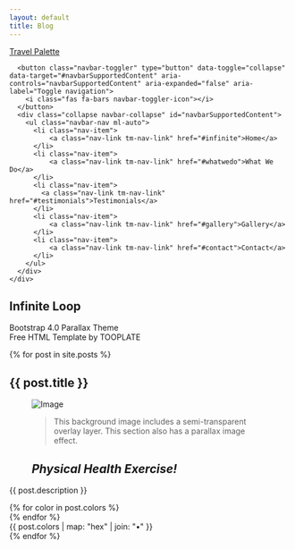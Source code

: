```yaml
---
layout: default
title: Blog
---
```

<!-- Hero section -->
<section id="infinite" class="text-white tm-font-big tm-parallax">
  <!-- Navigation -->
  <nav class="navbar navbar-expand-md tm-navbar" id="tmNav">
    <div class="container">
      <div class="tm-next">
          <a href="#infinite" class="navbar-brand">Travel Palette</a>
      </div>

      <button class="navbar-toggler" type="button" data-toggle="collapse" data-target="#navbarSupportedContent" aria-controls="navbarSupportedContent" aria-expanded="false" aria-label="Toggle navigation">
        <i class="fas fa-bars navbar-toggler-icon"></i>
      </button>
      <div class="collapse navbar-collapse" id="navbarSupportedContent">
        <ul class="navbar-nav ml-auto">
          <li class="nav-item">
              <a class="nav-link tm-nav-link" href="#infinite">Home</a>
          </li>
          <li class="nav-item">
              <a class="nav-link tm-nav-link" href="#whatwedo">What We Do</a>
          </li>
          <li class="nav-item">
            <a class="nav-link tm-nav-link" href="#testimonials">Testimonials</a>
          </li>
          <li class="nav-item">
              <a class="nav-link tm-nav-link" href="#gallery">Gallery</a>
          </li>
          <li class="nav-item">
              <a class="nav-link tm-nav-link" href="#contact">Contact</a>
          </li>
        </ul>
      </div>
    </div>
  </nav>

  <div class="text-center tm-hero-text-container">
    <div class="tm-hero-text-container-inner">
        <h2 class="tm-hero-title">Infinite Loop</h2>
        <p class="tm-hero-subtitle">
          Bootstrap 4.0 Parallax Theme
          <br>Free HTML Template by TOOPLATE
        </p>
    </div>
  </div>

  <div class="tm-next tm-intro-next">
    <a href="#whatwedo" class="text-center tm-down-arrow-link">
      <i class="fas fa-2x fa-arrow-down tm-down-arrow"></i>
    </a>
  </div>
</section>

{% for post in site.posts %}
  <section id="{{post.section}}" class="{{post.class}}">
    <!-- <h1><a href="{{ post.url }}">{{ post.title }}</a></h1>
    <p>{{ post.date | date_to_string }} - {{ post.author }}</p> -->
    <div class="container container-narrow">
      <div class="row">
        <div class="text-center col-12">
            <h2 class="tm-text-primary tm-section-title mb-4">{{ post.title }}</h2>
        </div>
      </div>
      <div class="row">
          <div class="col-4">
            <figure class="palette-img-item-v">
              <img src="{{ post.image_url }}" alt="Image" class="img-fluid mx-auto">
              <blockquote>This background image includes a semi-transparent overlay layer. This section also has a parallax image effect.</blockquote>
              <figcaption>
                <h2><i>Physical Health <span>Exercise!</span></i></h2>
              </figcaption>
            </figure>
          </div>
          <div class="col-8 palette-container">
            <p class="mx-auto tm-section-desc">
              {{ post.description }}
            </p>
            <div class="palette-item-v">
            {% for color in post.colors %}
              <div class="color-item-v" style="background-color: {{ color.hex }}"></div>
            {% endfor %}
            </div>
            <div class="colors-strip">
              <span class="colors-strip-text">
                {{ post.colors | map: "hex" | join: "•" }}
              </span>
            </div>
          </div>
        </div>
    </div>
  </section>
{% endfor %}

<script>
$(function(){
  // Hero Section - Background Parallax
  background_image_parallax($(".tm-parallax"), 0.30, false);
  background_image_parallax_2($("#contact"), 0.80);
  background_image_parallax_2($("#testimonials"), 0.80);

  // Handle window resize
  window.addEventListener('resize', function(){
    background_image_parallax($(".tm-parallax"), 0.30, true);
  }, true);

  // Detect window scroll and update navbar
  $(window).scroll(function(e){
    if($(document).scrollTop() > 120) {
      $('.tm-navbar').addClass("scroll");
    } else {
      $('.tm-navbar').removeClass("scroll");
    }
  });

  // Close mobile menu after click
  $('#tmNav a').on('click', function(){
    $('.navbar-collapse').removeClass('show');
  })

  // Scroll to corresponding section with animation
  $('#tmNav').singlePageNav({
    'easing': 'easeInOutExpo',
    'speed': 600
  });

  // Add smooth scrolling to all links
  // https://www.w3schools.com/howto/howto_css_smooth_scroll.asp
  $("a").on('click', function(event) {
    if (this.hash !== "") {
      event.preventDefault();
      var hash = this.hash;

      $('html, body').animate({
        scrollTop: $(hash).offset().top
      }, 600, 'easeInOutExpo', function(){
        window.location.hash = hash;
      });
    } // End if
  });

  // Pop up
  $('.tm-gallery').magnificPopup({
    delegate: 'a',
    type: 'image',
    gallery: { enabled: true }
  });

  $('.tm-testimonials-carousel').slick({
    dots: true,
    prevArrow: false,
    nextArrow: false,
    infinite: false,
    slidesToShow: 3,
    slidesToScroll: 1,
    responsive: [
      {
        breakpoint: 992,
        settings: {
          slidesToShow: 2
        }
      },
      {
        breakpoint: 768,
        settings: {
          slidesToShow: 2
        }
      },
      {
        breakpoint: 480,
        settings: {
            slidesToShow: 1
        }
      }
    ]
  });

  // Gallery
  $('.tm-gallery').slick({
    dots: true,
    infinite: false,
    slidesToShow: 5,
    slidesToScroll: 2,
    responsive: [
    {
      breakpoint: 1199,
      settings: {
        slidesToShow: 4,
        slidesToScroll: 2
      }
    },
    {
      breakpoint: 991,
      settings: {
        slidesToShow: 3,
        slidesToScroll: 2
      }
    },
    {
      breakpoint: 767,
      settings: {
        slidesToShow: 2,
        slidesToScroll: 1
      }
    },
    {
      breakpoint: 480,
      settings: {
        slidesToShow: 1,
        slidesToScroll: 1
      }
    }
  ]
  });
});
</script>
